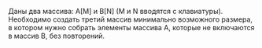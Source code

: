 Даны два массива: А[M] и B[N] (M и N вводятся с клавиатуры). Необходимо создать третий
массив минимально возможного размера, в котором нужно собрать элементы массива A,
которые не включаются в массив B, без повторений.
